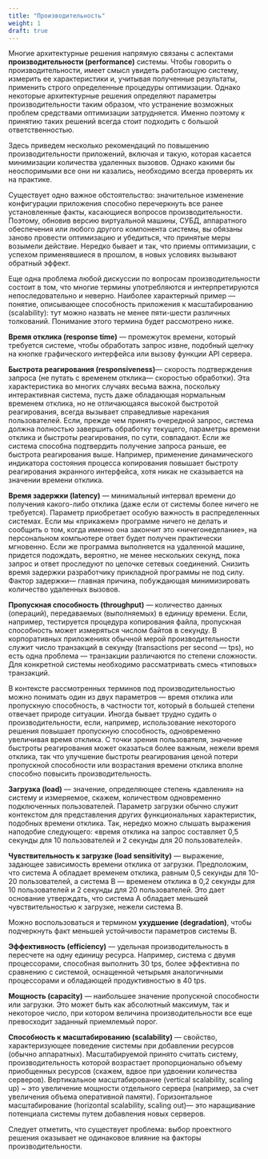 ```yaml
---
title: "Производительность"
weight: 1
draft: true
---
```


Многие архитектурные решения напрямую связаны с аспектами **производительности (performance)** системы. Чтобы говорить о производительности, имеет смысл увидеть работающую систему, измерить ее характеристики и, учитывая полученные результаты, применить строго определенные процедуры оптимизации. Однако некоторые архитектурные решения определяют параметры производительности таким образом, что устранение возможных проблем средствами оптимизации затрудняется. Именно поэтому к принятию таких решений всегда стоит подходить с большой ответственностью.

Здесь приведем несколько рекомендаций по повышению производительности приложений, включая и такую, которая касается минимизации количества удаленных вызовов. Однако какими бы неоспоримыми все они ни казались, необходимо всегда проверять их на практике.

Существует одно важное обстоятельство: значительное изменение конфигурации приложения способно перечеркнуть все ранее установленные факты, касающиеся вопросов производительности. Поэтому, обновив версию виртуальной машины, СУБД, аппаратного обеспечения или любого другого компонента системы, вы обязаны заново провести оптимизацию и убедиться, что принятые меры возымели действие. Нередко бывает и так, что приемы оптимизации, с успехом применявшиеся в прошлом, в новых условиях вызывают обратный эффект.

Еще одна проблема любой дискуссии по вопросам производительности состоит в том, что многие термины употребляются и интерпретируются непоследовательно и неверно. Наиболее характерный пример — понятие, описывающее способность приложения к масштабированию (scalability): тут можно назвать не менее пяти-шести различных толкований. Понимание этого термина будет рассмотрено ниже.

**Время отклика (response time)** — промежуток времени, который требуется системе, чтобы обработать запрос извне, подобный щелчку на кнопке графического интерфейса или вызову функции API сервера.

**Быстрота реагирования (responsiveness)**— скорость подтверждения запроса (не путать с временем отклика— скоростью обработки). Эта характеристика во многих случаях весьма важна, поскольку интерактивная система, пусть даже обладающая нормальным временем отклика, но не отличающаяся высокой быстротой реагирования, всегда вызывает справедливые нарекания пользователей. Если, прежде чем принять очередной запрос, система должна полностью завершить обработку текущего, параметры времени отклика и быстроты реагирования, по сути, совпадают. Если же система способна подтвердить получение запроса раньше, ее быстрота реагирования выше. Например, применение динамического индикатора состояния процесса копирования повышает быстроту реагирования экранного интерфейса, хотя никак не сказывается на значении времени отклика.

**Время задержки (latency)** — минимальный интервал времени до получения какого-либо отклика (даже если от системы более ничего не требуется). Параметр приобретает особую важность в распределенных системах. Если мы «прикажем» программе ничего не делать и сообщить о том, когда именно она закончит это «ничегонеделание», на персональном компьютере ответ будет получен практически мгновенно. Если же программа выполняется на удаленной машине, придется подождать, вероятно, не менее нескольких секунд, пока запрос и ответ проследуют по цепочке сетевых соединений. Снизить время задержки разработчику прикладной программы не под силу. Фактор задержки— главная причина, побуждающая минимизировать количество удаленных вызовов.

**Пропускная способность (throughput)** — количество данных (операций), передаваемых (выполняемых) в единицу времени. Если, например, тестируется процедура копирования файла, пропускная способность может измеряться числом байтов в секунду. В корпоративных приложениях обычной мерой производительности служит число транзакций в секунду (transactions per second — tps), но есть одна проблема — транзакции различаются по степени сложности. Для конкретной системы необходимо рассматривать смесь «типовых» транзакций.

В контексте рассмотренных терминов под производительностью можно понимать один из двух параметров — время отклика или пропускную способность, в частности тот, который в большей степени отвечает природе ситуации. Иногда бывает трудно судить о производительности, если, например, использование некоторого решения повышает пропускную способность, одновременно увеличивая время отклика. С точки зрения пользователя, значение быстроты реагирования может оказаться более важным, нежели время отклика, так что улучшение быстроты реагирования ценой потери пропускной способности или возрастания времени отклика вполне способно повысить производительность.

**Загрузка (load)** — значение, определяющее степень «давления» на систему и измеряемое, скажем, количеством одновременно подключенных пользователей. Параметр загрузки обычно служит контекстом для представления других функциональных характеристик, подобных времени отклика. Так, нередко можно слышать выражения наподобие следующего: «время отклика на запрос составляет 0,5 секунды для 10 пользователей и 2 секунды для 20 пользователей».

**Чувствительность к загрузке (load sensitivity)** — выражение, задающее зависимость времени отклика от загрузки. Предположим, что система А обладает временем отклика, равным 0,5 секунды для 10-20 пользователей, а система В — временем отклика в 0,2 секунды для 10 пользователей и 2 секунды для 20 пользователей. Это дает основание утверждать, что система А обладает меньшей чувствительностью к загрузке, нежели система В.

Можно воспользоваться и термином **ухудшение (degradation)**, чтобы подчеркнуть факт меньшей устойчивости параметров системы В.

**Эффективность (efficiency)** — удельная производительность в пересчете на одну единицу ресурса. Например, система с двумя процессорами, способная выполнить 30 tps, более эффективна по сравнению с системой, оснащенной четырьмя аналогичными процессорами и обладающей продуктивностью в 40 tps.

**Мощность (capacity)** — наибольшее значение пропускной способности или загрузки. Это может быть как абсолютный максимум, так и некоторое число, при котором величина производительности все еще превосходит заданный приемлемый порог.

**Способность к масштабированию (scalability)** — свойство, характеризующее поведение системы при добавлении ресурсов (обычно аппаратных). Масштабируемой принято считать систему, производительность которой возрастает пропорционально объему приобщенных ресурсов (скажем, вдвое при удвоении количества серверов). Вертикальное масштабирование (vertical scalability, scaling up) ~ это увеличение мощности отдельного сервера (например, за счет увеличения объема оперативной памяти). Горизонтальное масштабирование (horizontal scalability, scaling out)— это наращивание потенциала системы путем добавления новых серверов.

Следует отметить, что существует проблема: выбор проектного решения оказывает не одинаковое влияние на факторы производительности.